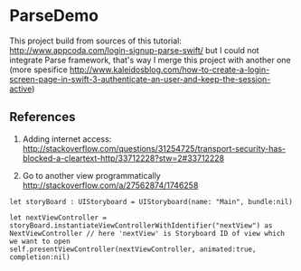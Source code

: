 # ParseDemo
This project build from sources of this tutorial: http://www.appcoda.com/login-signup-parse-swift/
but I could not integrate Parse framework, that's way I merge this project with another one (more spesifice http://www.kaleidosblog.com/how-to-create-a-login-screen-page-in-swift-3-authenticate-an-user-and-keep-the-session-active)


## References

1. Adding internet access: http://stackoverflow.com/questions/31254725/transport-security-has-blocked-a-cleartext-http/33712228?stw=2#33712228

2. Go to another view programmatically http://stackoverflow.com/a/27562874/1746258
```
let storyBoard : UIStoryboard = UIStoryboard(name: "Main", bundle:nil)

let nextViewController = storyBoard.instantiateViewControllerWithIdentifier("nextView") as NextViewController // here 'nextView' is Storyboard ID of view which we want to open 
self.presentViewController(nextViewController, animated:true, completion:nil)
```
